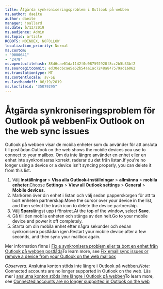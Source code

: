 ```yaml
---
title: Åtgärda synkroniseringsproblem i Outlook på webben
ms.author: daeite
author: daeite
manager: joallard
ms.date: 6/13/2019
ms.audience: Admin
ms.topic: article
ROBOTS: NOINDEX, NOFOLLOW
localization_priority: Normal
ms.custom:
- "9000641"
- "2478"
ms.openlocfilehash: 88d6cae01da1142f0d087592920f8cc2b5b33bf2
ms.sourcegitcommit: ed30ec6cae5e52b54aa1ac7248a847579ad16062
ms.translationtype: MT
ms.contentlocale: sv-SE
ms.lasthandoff: 06/19/2019
ms.locfileid: "35079295"
---
```

# <a name="fix-outlook-on-the-web-sync-issues"></a><span data-ttu-id="53957-102">Åtgärda synkroniseringsproblem för Outlook på webben</span><span class="sxs-lookup"><span data-stu-id="53957-102">Fix Outlook on the web sync issues</span></span>

<span data-ttu-id="53957-103">Outlook på webben visar de mobila enheter som du använder för att ansluta till postlådan.</span><span class="sxs-lookup"><span data-stu-id="53957-103">Outlook on the web shows the mobile devices you use to connect to your mailbox.</span></span> <span data-ttu-id="53957-104">Om du inte längre använder en enhet eller en enhet inte synkroniseras korrekt, raderar du det från listan.</span><span class="sxs-lookup"><span data-stu-id="53957-104">If you're no longer using a device or a device isn't syncing properly, you can delete it from this list.</span></span>

1. <span data-ttu-id="53957-105">Välj **Inställningar** > **Visa alla Outlook-inställningar** > **allmänna** > **mobila enheter**.</span><span class="sxs-lookup"><span data-stu-id="53957-105">Choose **Settings** > **View all Outlook settings** > **General** > **Mobile devices**.</span></span>
1. <span data-ttu-id="53957-106">Markören över din enhet i listan och välj sedan papperskorgen för att ta bort enheten partnerskap.</span><span class="sxs-lookup"><span data-stu-id="53957-106">Move the cursor over your device in the list, and then select the trash icon to delete the device partnership.</span></span>
1. <span data-ttu-id="53957-107">Välj **Spara**längst upp i fönstret.</span><span class="sxs-lookup"><span data-stu-id="53957-107">At the top of the window, select **Save**.</span></span>
1. <span data-ttu-id="53957-108">Gå till den mobila enheten och stänga av den helt.</span><span class="sxs-lookup"><span data-stu-id="53957-108">Go to your mobile device and power it off completely.</span></span>
1. <span data-ttu-id="53957-109">Starta om din mobila enhet efter några sekunder och sedan synkronisera postlådan igen.</span><span class="sxs-lookup"><span data-stu-id="53957-109">Restart your mobile device after a few seconds, and then sync your mailbox again.</span></span>

<span data-ttu-id="53957-110">Mer information finns i [Fix e synkronisera problem eller ta bort en enhet från Outlook på webben postlåda](https://support.office.com/article/775ed31c-05bd-4ee4-b1b3-33fad7b5b992)</span><span class="sxs-lookup"><span data-stu-id="53957-110">To learn more, see [Fix email sync issues or remove a device from your Outlook on the web mailbox](https://support.office.com/article/775ed31c-05bd-4ee4-b1b3-33fad7b5b992)</span></span>

<span data-ttu-id="53957-111">*Observera:* Anslutna konton stöds inte längre i Outlook på webben.</span><span class="sxs-lookup"><span data-stu-id="53957-111">*Note:* Connected accounts are no longer supported in Outlook on the web.</span></span> <span data-ttu-id="53957-112">Läs mer i [anslutna konton stöds inte längre i Outlook på webben](https://support.office.com/article/5cc526bf-e928-4a99-8b9f-5e089df7d887)</span><span class="sxs-lookup"><span data-stu-id="53957-112">To learn more, see [Connected accounts are no longer supported in Outlook on the web](https://support.office.com/article/5cc526bf-e928-4a99-8b9f-5e089df7d887)</span></span>